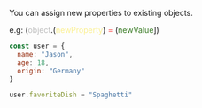 You can assign new properties to existing objects. 

e.g: (<span style="color:#bebebe">object</span>.(<span style="color:#FBF091">newProperty</span>) <span style="color:#FB4E4E">=</span> (<span style="color:#377A22">newValue</span>])
```JavaScript
const user = {
  name: "Jason",
  age: 18,
  origin: "Germany"
}

user.favoriteDish = "Spaghetti"
```